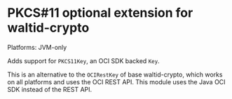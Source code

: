 # PKCS#11 optional extension for waltid-crypto

Platforms: JVM-only

Adds support for `PKCS11Key`, an OCI SDK backed `Key`.

This is an alternative to the `OCIRestKey` of base waltid-crypto, which works on all platforms and uses the OCI REST
API.
This module uses the Java OCI SDK instead of the REST API.
